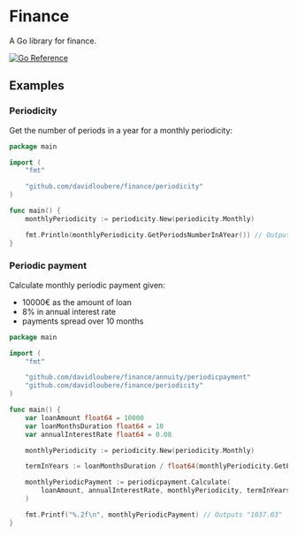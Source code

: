 # Finance

A Go library for finance.

[![Go Reference](https://pkg.go.dev/badge/github.com/davidloubere/finance.svg)](https://pkg.go.dev/github.com/davidloubere/finance)

## Examples

### Periodicity

Get the number of periods in a year for a monthly periodicity:

```go
package main

import (
	"fmt"

	"github.com/davidloubere/finance/periodicity"
)

func main() {
	monthlyPeriodicity := periodicity.New(periodicity.Monthly)

	fmt.Println(monthlyPeriodicity.GetPeriodsNumberInAYear()) // Outputs "12"
}
```

### Periodic payment

Calculate monthly periodic payment given:
- 10000€ as the amount of loan
- 8% in annual interest rate
- payments spread over 10 months

```go
package main

import (
	"fmt"

	"github.com/davidloubere/finance/annuity/periodicpayment"
	"github.com/davidloubere/finance/periodicity"
)

func main() {
	var loanAmount float64 = 10000
	var loanMonthsDuration float64 = 10
	var annualInterestRate float64 = 0.08

	monthlyPeriodicity := periodicity.New(periodicity.Monthly)

	termInYears := loanMonthsDuration / float64(monthlyPeriodicity.GetPeriodsNumberInAYear())

	monthlyPeriodicPayment := periodicpayment.Calculate(
		loanAmount, annualInterestRate, monthlyPeriodicity, termInYears,
	)

	fmt.Printf("%.2f\n", monthlyPeriodicPayment) // Outputs "1037.03"
}
```